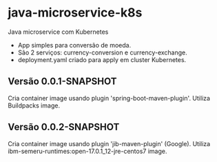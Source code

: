 # java-microservice-k8s
Java microservice com Kubernetes

- App simples para conversão de moeda.
- São 2 serviços: currency-conversion e currency-exchange.
- deployment.yaml criado para apply em cluster Kubernetes.

## Versão 0.0.1-SNAPSHOT
Cria container image usando plugin 'spring-boot-maven-plugin'.
Utiliza Buildpacks image.

## Versão 0.0.2-SNAPSHOT
Cria container image usando plugin 'jib-maven-plugin' (Google).
Utiliza ibm-semeru-runtimes:open-17.0.1_12-jre-centos7 image.
